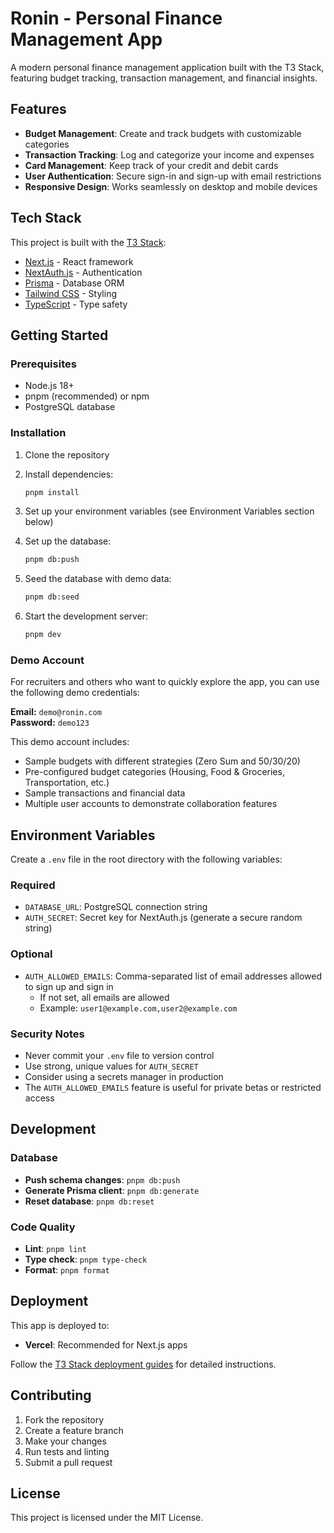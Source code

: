 # Ronin - Personal Finance Management App

A modern personal finance management application built with the T3 Stack, featuring budget tracking, transaction management, and financial insights.

## Features

- **Budget Management**: Create and track budgets with customizable categories
- **Transaction Tracking**: Log and categorize your income and expenses
- **Card Management**: Keep track of your credit and debit cards
- **User Authentication**: Secure sign-in and sign-up with email restrictions
- **Responsive Design**: Works seamlessly on desktop and mobile devices

## Tech Stack

This project is built with the [T3 Stack](https://create.t3.gg/):

- [Next.js](https://nextjs.org) - React framework
- [NextAuth.js](https://next-auth.js.org) - Authentication
- [Prisma](https://prisma.io) - Database ORM
- [Tailwind CSS](https://tailwindcss.com) - Styling
- [TypeScript](https://www.typescriptlang.org/) - Type safety

## Getting Started

### Prerequisites

- Node.js 18+
- pnpm (recommended) or npm
- PostgreSQL database

### Installation

1. Clone the repository
2. Install dependencies:

   ```bash
   pnpm install
   ```

3. Set up your environment variables (see Environment Variables section below)

4. Set up the database:

   ```bash
   pnpm db:push
   ```

5. Seed the database with demo data:

   ```bash
   pnpm db:seed
   ```

6. Start the development server:
   ```bash
   pnpm dev
   ```

### Demo Account

For recruiters and others who want to quickly explore the app, you can use the following demo credentials:

**Email:** `demo@ronin.com`  
**Password:** `demo123`

This demo account includes:

- Sample budgets with different strategies (Zero Sum and 50/30/20)
- Pre-configured budget categories (Housing, Food & Groceries, Transportation, etc.)
- Sample transactions and financial data
- Multiple user accounts to demonstrate collaboration features

## Environment Variables

Create a `.env` file in the root directory with the following variables:

### Required

- `DATABASE_URL`: PostgreSQL connection string
- `AUTH_SECRET`: Secret key for NextAuth.js (generate a secure random string)

### Optional

- `AUTH_ALLOWED_EMAILS`: Comma-separated list of email addresses allowed to sign up and sign in
  - If not set, all emails are allowed
  - Example: `user1@example.com,user2@example.com`

### Security Notes

- Never commit your `.env` file to version control
- Use strong, unique values for `AUTH_SECRET`
- Consider using a secrets manager in production
- The `AUTH_ALLOWED_EMAILS` feature is useful for private betas or restricted access

## Development

### Database

- **Push schema changes**: `pnpm db:push`
- **Generate Prisma client**: `pnpm db:generate`
- **Reset database**: `pnpm db:reset`

### Code Quality

- **Lint**: `pnpm lint`
- **Type check**: `pnpm type-check`
- **Format**: `pnpm format`

## Deployment

This app is deployed to:

- **Vercel**: Recommended for Next.js apps

Follow the [T3 Stack deployment guides](https://create.t3.gg/en/deployment) for detailed instructions.

## Contributing

1. Fork the repository
2. Create a feature branch
3. Make your changes
4. Run tests and linting
5. Submit a pull request

## License

This project is licensed under the MIT License.
